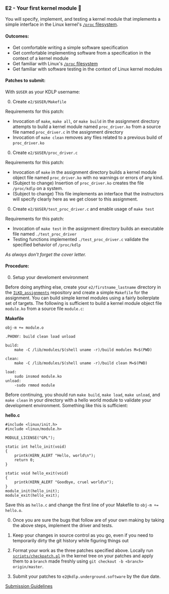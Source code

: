 ### E2 - Your first kernel module 🍿

You will specify, implement, and testing a kernel module that implements a simple interface in the Linux kernel's [`/proc` filesystem](https://docs.kernel.org/filesystems/proc.html).

#### Outcomes:
* Get comfortable writing a simple software specification
* Get comfortable implementing software from a specification in the context of a kernel module
* Get familiar with Linux's [`/proc` filesystem](https://docs.kernel.org/filesystems/proc.html)
* Get familiar with software testing in the context of Linux kernel modules

#### Patches to submit:

With `$USER` as your KDLP username:

0. Create `e2/$USER/Makefile`

Requirements for this patch:
* Invocation of `make`, `make all`, or `make build` in the assignment directory attempts to build a kernel module named `proc_driver.ko` from a source file named `proc_driver.c` in the assignment directory
* Invocation of `make clean` removes any files related to a previous build of `proc_driver.ko`

0. Create `e2/$USER/proc_driver.c`

Requirements for this patch:

* Invocation of `make` in the assignment directory builds a kernel module object file named `proc_driver.ko` with no warnings or errors of any kind.
* (Subject to change) Insertion of `proc_driver.ko` creates the file `/proc/kdlp` on a system.
* (Subject to change) This file implements an interface that the instructors will specify clearly here as we get closer to this assignment.

0. Create `e2/$USER/test_proc_driver.c` and enable usage of `make test`

Requirements for this patch:

* Invocation of `make test` in the assignment directory builds an executable file named `./test_proc_driver`
* Testing functions implemented `./test_proc_driver.c` validate the specified behavior of `/proc/kdlp`

*As always don't forget the cover letter.*


#### Procedure:
0. Setup your develoment environment

Before doing anything else, create your `e2/firstname_lastname` directory in the [`ILKD_assignments`](https://kdlp.underground.software/cgit/ILKD_assignments) repository and create a simple `Makefile` for the assignment. You can build simple kernel modules using a fairly boilerplate set of targets. The following is sufficient to build a kernel module object file `module.ko` from a source file `module.c`:


**Makefile**

	obj-m += module.o

	.PHONY: build clean load unload

	build:
	    make -C /lib/modules/$(shell uname -r)/build modules M=$(PWD)

	clean:
	    make -C /lib/modules/$(shell uname -r)/build clean M=$(PWD)

	load:
	    sudo insmod module.ko
	unload:
	    -sudo rmmod module

Before continuing, you should run `make build`, `make load`, `make unload`, and `make clean` in your directory with a hello world module to validate your development environment. Something like this is sufficient:

**hello.c**

```
#include <linux/init.h>
#include <linux/module.h>

MODULE_LICENSE("GPL");

static int hello_init(void)
{
    printk(KERN_ALERT "Hello, world\n");
    return 0;
}

static void hello_exit(void)
{
    printk(KERN_ALERT "Goodbye, cruel world\n");
}
module_init(hello_init);
module_exit(hello_exit);
```

Save this as `hello.c` and change the first line of your Makefile to `obj-m += hello.o`.

0. Once you are sure the bugs that follow are of your own making by taking the above steps, implement the driver and tests.

0. Keep your changes in source control as you go, even if you need to temporarily dirty the git history while figuring things out

0. Format your work as the three patches specified above. Locally run [`scripts/checkpatch.pl`](https://git.kernel.org/pub/scm/linux/kernel/git/torvalds/linux.git/tree/scripts/checkpatch.pl) in the kernel tree on your patches and apply them to a `branch` made freshly using `git checkout -b <branch> origin/master`.

0. Submit your patches to `e2@kdlp.underground.software` by the due date.

[Submission Guidelines](../policies/submission_guidelines.md)
